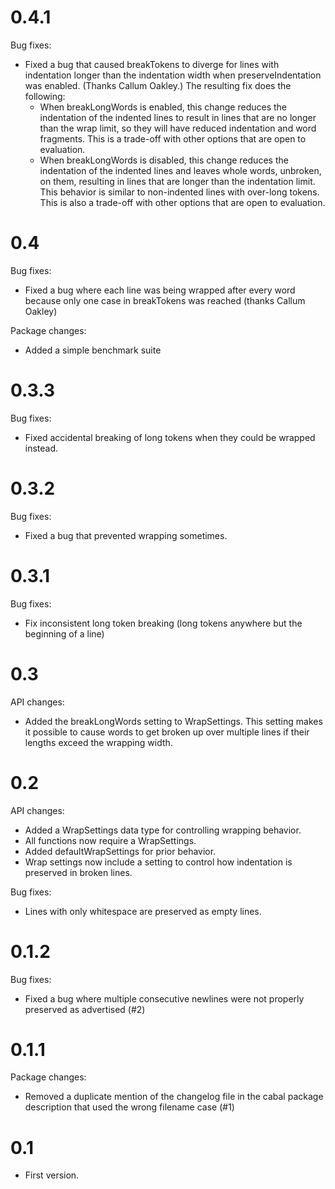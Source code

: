 
0.4.1
=====

Bug fixes:
 * Fixed a bug that caused breakTokens to diverge for lines with
   indentation longer than the indentation width when
   preserveIndentation was enabled. (Thanks Callum Oakley.) The
   resulting fix does the following:
   * When breakLongWords is enabled, this change reduces the indentation
     of the indented lines to result in lines that are no longer than
     the wrap limit, so they will have reduced indentation and word
     fragments. This is a trade-off with other options that are open to
     evaluation.
   * When breakLongWords is disabled, this change reduces the
     indentation of the indented lines and leaves whole words, unbroken,
     on them, resulting in lines that are longer than the indentation
     limit. This behavior is similar to non-indented lines with
     over-long tokens. This is also a trade-off with other options that
     are open to evaluation.

0.4
===

Bug fixes:
 * Fixed a bug where each line was being wrapped after every word
   because only one case in breakTokens was reached (thanks Callum
   Oakley)

Package changes:
 * Added a simple benchmark suite

0.3.3
=====

Bug fixes:
 * Fixed accidental breaking of long tokens when they could be wrapped
   instead.

0.3.2
=====

Bug fixes:
 * Fixed a bug that prevented wrapping sometimes.

0.3.1
=====

Bug fixes:
 * Fix inconsistent long token breaking (long tokens anywhere but the
   beginning of a line)

0.3
===

API changes:
 * Added the breakLongWords setting to WrapSettings. This setting makes
   it possible to cause words to get broken up over multiple lines if
   their lengths exceed the wrapping width.

0.2
===

API changes:
 * Added a WrapSettings data type for controlling wrapping behavior.
 * All functions now require a WrapSettings.
 * Added defaultWrapSettings for prior behavior.
 * Wrap settings now include a setting to control how indentation is
   preserved in broken lines.

Bug fixes:
 * Lines with only whitespace are preserved as empty lines.

0.1.2
=====

Bug fixes:
 * Fixed a bug where multiple consecutive newlines were not properly preserved
   as advertised (#2)

0.1.1
=====

Package changes:
 * Removed a duplicate mention of the changelog file in the cabal
   package description that used the wrong filename case (#1)

0.1
===

* First version.
